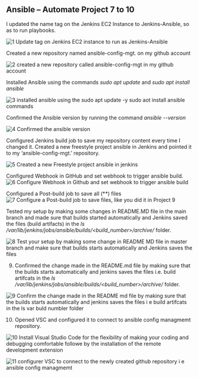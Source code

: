 ## Ansible – Automate Project 7 to 10 ##

I updated the name tag on the Jenkins EC2 Instance to Jenkins-Ansible, so as to run playbooks.

![1  Update tag on Jenkins EC2 instance to run as Jenkins-Ansible](https://user-images.githubusercontent.com/79456052/189454688-c4512507-97d0-4dc1-995e-8fda515dcbf7.png)

Created a new repository named ansible-config-mgt. on my github account

![2  created a new repository called ansible-config-mgt in my github account](https://user-images.githubusercontent.com/79456052/189454873-59a70433-7c07-4ccb-99e1-d59b45283bed.png)

Installed Ansible using the commands *sudo apt update* and *sudo apt install ansible*

![3   installed ansible using the sudo apt update -y   sudo aot install ansible commands](https://user-images.githubusercontent.com/79456052/189455117-70290c2d-3f39-43e9-97d8-a8faf15ca268.png)

Confirmed the Ansible version by running the command *ansible --version*

![4  Confirmed the ansible version](https://user-images.githubusercontent.com/79456052/189455210-fc85655e-edae-4716-806b-41f2966cebc8.png)

Configured Jenkins build job to save my repository content every time I changed it. Created a new freestyle project ansible in Jenkins and pointed it to my ‘ansible-config-mgt.’ repository.

![5  Created a new Freestyle project ansible in jenkins ](https://user-images.githubusercontent.com/79456052/189455634-f252984a-bfd1-4f70-98a8-222b345597ba.png)

Configured Webhook in GitHub and set webhook to trigger ansible build.
![6  Configure Webhook in Github and set webhook to trigger ansible build](https://user-images.githubusercontent.com/79456052/189455677-c2a6f6e7-4fe0-4619-a43a-8715fa12b0ab.png)

Configured a Post-build job to save all (**) files
![7  Configure a Post-build job to save  files, like you did it in Project 9](https://user-images.githubusercontent.com/79456052/189455734-f5813535-b413-42ba-9d09-7ca479c97bca.png)

Tested my setup by making some changes in README.MD file in the main branch and made sure that builds started automatically and Jenkins saved the files (build artifacts) in the  *ls /var/lib/jenkins/jobs/ansible/builds/<build_number>/archive/* folder.

![8  Test your setup by making some change in README MD file in master branch and make sure that builds starts automatically and Jenkins saves the files](https://user-images.githubusercontent.com/79456052/189455910-6acdaeb6-0ed1-4361-a79e-c087c9f50a5d.png)


9. Confirmed the change made in the README.md file by making sure that the builds starts automatically and jenkins saves the files i.e. build artifcats in the  *ls /var/lib/jenkins/jobs/ansible/builds/<build_number>/archive/* folder.

![9  Confirm the change made in the README md file by making sure that the builds starts automatically and jenkins saves the files i e  build artifcats in the ls var buld numbler folder](https://user-images.githubusercontent.com/79456052/189456387-77ea6d90-f5a2-4b18-9a45-8115a8053c20.png)


10. Opened VSC and configured it to connect to ansible config managmemt repository.

![10  Install Visual Studio Code for the flexibility of making your coding and debugging comfortable followe by the installation of the remote development extension](https://user-images.githubusercontent.com/79456052/189456532-1d1b4134-2454-46d8-8065-9d47a944d8e7.png)


![11  configurer VSC to connect to the newly created github repository i e  ansible config managmemt](https://user-images.githubusercontent.com/79456052/189456758-c446f953-dccc-463d-8920-689d68a238e9.png)
















